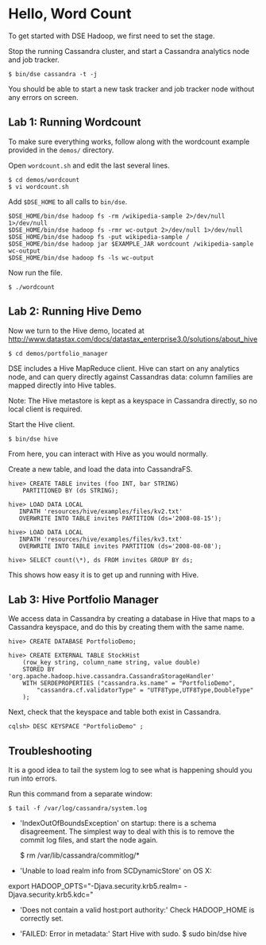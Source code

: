 Hello, Word Count
==================

To get started with DSE Hadoop, we first need to set the stage.

Stop the running Cassandra cluster, and start a Cassandra analytics
node and job tracker.

    $ bin/dse cassandra -t -j

You should be able to start a new task tracker and job tracker node
without any errors on screen.

Lab 1: Running Wordcount
------------------------
To make sure everything works, follow along with the wordcount example
provided in the `demos/` directory.

Open `wordcount.sh` and edit the last several lines.

    $ cd demos/wordcount
    $ vi wordcount.sh

Add `$DSE_HOME` to all calls to `bin/dse`.

    $DSE_HOME/bin/dse hadoop fs -rm /wikipedia-sample 2>/dev/null 1>/dev/null
    $DSE_HOME/bin/dse hadoop fs -rmr wc-output 2>/dev/null 1>/dev/null
    $DSE_HOME/bin/dse hadoop fs -put wikipedia-sample /
    $DSE_HOME/bin/dse hadoop jar $EXAMPLE_JAR wordcount /wikipedia-sample wc-output
    $DSE_HOME/bin/dse hadoop fs -ls wc-output

Now run the file.

    $ ./wordcount


Lab 2: Running Hive Demo
-----------------------
Now we turn to the Hive demo, located at
http://www.datastax.com/docs/datastax_enterprise3.0/solutions/about_hive

    $ cd demos/portfolio_manager

DSE includes a Hive MapReduce client. Hive can start on any analytics
node, and can query directly against Cassandras data: column families
are mapped directly into Hive tables.

Note: The Hive metastore is kept as a keyspace in Cassandra directly,
so no local client is required.

Start the Hive client.

    $ bin/dse hive

From here, you can interact with Hive as you would normally.

Create a new table, and load the data into CassandraFS.

    hive> CREATE TABLE invites (foo INT, bar STRING)
        PARTITIONED BY (ds STRING);

    hive> LOAD DATA LOCAL
       INPATH 'resources/hive/examples/files/kv2.txt'
       OVERWRITE INTO TABLE invites PARTITION (ds='2008-08-15');

    hive> LOAD DATA LOCAL
       INPATH 'resources/hive/examples/files/kv3.txt'
       OVERWRITE INTO TABLE invites PARTITION (ds='2008-08-08');

    hive> SELECT count(\*), ds FROM invites GROUP BY ds;

This shows how easy it is to get up and running with Hive.

Lab 3: Hive Portfolio Manager
-----------------------------
We access data in Cassandra by creating a database in Hive that maps to
a Cassandra keyspace, and do this by creating them with the same name.

    hive> CREATE DATABASE PortfolioDemo;

    hive> CREATE EXTERNAL TABLE StockHist
        (row_key string, column_name string, value double)
        STORED BY 'org.apache.hadoop.hive.cassandra.CassandraStorageHandler'
        WITH SERDEPROPERTIES ("cassandra.ks.name" = "PortfolioDemo",
            "cassandra.cf.validatorType" = "UTF8Type,UTF8Type,DoubleType"
        );

Next, check that the keyspace and table both exist in Cassandra.

    cqlsh> DESC KEYSPACE "PortfolioDemo" ;


Troubleshooting
---------------
It is a good idea to tail the system log to see what is happening should
you run into errors.

Run this command from a separate window:

    $ tail -f /var/log/cassandra/system.log

* 'IndexOutOfBoundsException' on startup: there is a schema disagreement.
The simplest way to deal with this is to remove the commit log files,
and start the node again.

    $ rm /var/lib/cassandra/commitlog/*

* 'Unable to load realm info from SCDynamicStore' on OS X: 

export HADOOP_OPTS="-Djava.security.krb5.realm= -Djava.security.krb5.kdc="

* 'Does not contain a valid host:port authority:' Check HADOOP_HOME
is correctly set.

* 'FAILED: Error in metadata:' Start Hive with sudo.
    $ sudo bin/dse hive
